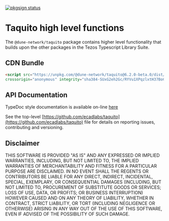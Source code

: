 [![pkgsign status](https://us-central1-pkgsign.cloudfunctions.net/pkgsign-badge?name=@dune-network/taquito&expectedIdentity=%40jevonearth)](https://github.com/RedpointGames/pkgsign)

# Taquito high level functions

The `@dune-network/taquito` package contains higher level functionality that builds upon the other packages in the Tezos Typescript Library Suite.

## CDN Bundle

```html
<script src="https://unpkg.com/@dune-network/taquito@6.2.0-beta.0/dist/taquito.min.js"
crossorigin="anonymous" integrity="sha384-SUxG2eh2Gc/RYVu1XPqzlxtH37BoCVQzEKoQQ9X1yd1gm6rUIDv6fVmIb9ccKWqv"></script>
```

## API Documentation

TypeDoc style documentation is available on-line [here](https://tezostaquito.io/typedoc/modules/_taquito_taquito.html)

See the top-level [https://github.com/ecadlabs/taquito](https://github.com/ecadlabs/taquito) file for details on reporting issues, contributing and versioning.

## Disclaimer

THIS SOFTWARE IS PROVIDED "AS IS" AND ANY EXPRESSED OR IMPLIED WARRANTIES, INCLUDING, BUT NOT LIMITED TO, THE IMPLIED WARRANTIES OF MERCHANTABILITY AND FITNESS FOR A PARTICULAR PURPOSE ARE DISCLAIMED. IN NO EVENT SHALL THE REGENTS OR CONTRIBUTORS BE LIABLE FOR ANY DIRECT, INDIRECT, INCIDENTAL, SPECIAL, EXEMPLARY, OR CONSEQUENTIAL DAMAGES (INCLUDING, BUT NOT LIMITED TO, PROCUREMENT OF SUBSTITUTE GOODS OR SERVICES; LOSS OF USE, DATA, OR PROFITS; OR BUSINESS INTERRUPTION) HOWEVER CAUSED AND ON ANY THEORY OF LIABILITY, WHETHER IN CONTRACT, STRICT LIABILITY, OR TORT (INCLUDING NEGLIGENCE OR OTHERWISE) ARISING IN ANY WAY OUT OF THE USE OF THIS SOFTWARE, EVEN IF ADVISED OF THE POSSIBILITY OF SUCH DAMAGE.
